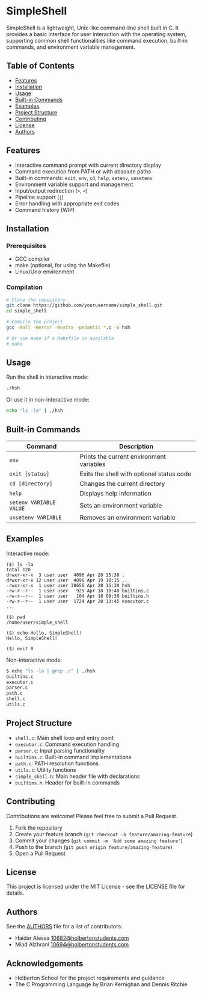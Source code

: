 # SimpleShell

SimpleShell is a lightweight, Unix-like command-line shell built in C. It provides a basic interface for user interaction with the operating system, supporting common shell functionalities like command execution, built-in commands, and environment variable management.

## Table of Contents

- [Features](#features)
- [Installation](#installation)
- [Usage](#usage)
- [Built-in Commands](#built-in-commands)
- [Examples](#examples)
- [Project Structure](#project-structure)
- [Contributing](#contributing)
- [License](#license)
- [Authors](#authors)

## Features

- Interactive command prompt with current directory display
- Command execution from PATH or with absolute paths
- Built-in commands: `exit`, `env`, `cd`, `help`, `setenv`, `unsetenv`
- Environment variable support and management
- Input/output redirection (`>`, `<`)
- Pipeline support (`|`)
- Error handling with appropriate exit codes
- Command history (WIP)

## Installation

### Prerequisites

- GCC compiler
- make (optional, for using the Makefile)
- Linux/Unix environment

### Compilation

```bash
# Clone the repository
git clone https://github.com/yourusername/simple_shell.git
cd simple_shell

# Compile the project
gcc -Wall -Werror -Wextra -pedantic *.c -o hsh

# Or use make if a Makefile is available
# make
```

## Usage

Run the shell in interactive mode:

```bash
./hsh
```

Or use it in non-interactive mode:

```bash
echo "ls -la" | ./hsh
```

## Built-in Commands

| Command | Description |
|---------|-------------|
| `env` | Prints the current environment variables |
| `exit [status]` | Exits the shell with optional status code |
| `cd [directory]` | Changes the current directory |
| `help` | Displays help information |
| `setenv VARIABLE VALUE` | Sets an environment variable |
| `unsetenv VARIABLE` | Removes an environment variable |

## Examples

Interactive mode:
```
($) ls -la
total 120
drwxr-xr-x  3 user user  4096 Apr 20 15:30 .
drwxr-xr-x 12 user user  4096 Apr 19 10:15 ..
-rwxr-xr-x  1 user user 38656 Apr 20 15:30 hsh
-rw-r--r--  1 user user   925 Apr 18 10:40 builtins.c
-rw-r--r--  1 user user   104 Apr 18 09:30 builtins.h
-rw-r--r--  1 user user  1724 Apr 20 13:45 executor.c
...

($) pwd
/home/user/simple_shell

($) echo Hello, SimpleShell!
Hello, SimpleShell!

($) exit 0
```

Non-interactive mode:
```bash
$ echo "ls -la | grep .c" | ./hsh
builtins.c
executor.c
parser.c
path.c
shell.c
utils.c
```

## Project Structure

- `shell.c`: Main shell loop and entry point
- `executor.c`: Command execution handling
- `parser.c`: Input parsing functionality
- `builtins.c`: Built-in command implementations
- `path.c`: PATH resolution functions
- `utils.c`: Utility functions
- `simple_shell.h`: Main header file with declarations
- `builtins.h`: Header for built-in commands

## Contributing

Contributions are welcome! Please feel free to submit a Pull Request.

1. Fork the repository
2. Create your feature branch (`git checkout -b feature/amazing-feature`)
3. Commit your changes (`git commit -m 'Add some amazing feature'`)
4. Push to the branch (`git push origin feature/amazing-feature`)
5. Open a Pull Request

## License

This project is licensed under the MIT License - see the LICENSE file for details.

## Authors

See the [AUTHORS](AUTHORS) file for a list of contributors:
- Haidar Alessa <10682@holbertonstudents.com>
- Miad Alzhrani <10694@holbertonstudents.com>

## Acknowledgements

- Holberton School for the project requirements and guidance
- The C Programming Language by Brian Kernighan and Dennis Ritchie
